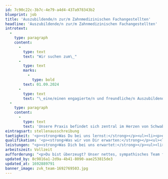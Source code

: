 ```yaml
---
id: 7c90c22c-3b7c-4e79-a4d4-437a978343b2
blueprint: job
title: 'Auszubildende/n zur/m Zahnmedizinischen Fachangestellten'
headline: 'Auszubildende/n zur/m Zahnmedizinischen Fachangestellten'
introtext:
  -
    type: paragraph
    content:
      -
        type: text
        text: "Wir suchen zum\_"
      -
        type: text
        marks:
          -
            type: bold
        text: 01.09.2024
      -
        type: text
        text: "\_eine/einen engagierte/n und freundliche/n Auszubildende/n zur/m Zahnmedizinischen Fachangestellten für unser netten Praxisteam - gerne auch Berufswechsler-."
  -
    type: paragraph
    content:
      -
        type: text
        text: 'Unsere Praxis befindet sich zentral im Herzen von Schwabmünchen und befasst sich mit dem umfangreichen Spektrum der Zahnmedizin.'
eintragsart: stellenausschreibung
taetigkeit: '<p><strong>Was Du bei uns lernst:</strong></p><ul><li><p>das Assistieren bei den unterschiedlichsten zahnärztlichen Behandlungen</p></li><li><p>Hygienemaßnahmen vor und nach der Behandlung</p></li><li><p>die organisatorischen Aufgaben in einer Zahnarztpraxis u.v.m.</p></li></ul><p></p><p>Während der 3-Jährigen Ausbildung als Zahnmedizinische Fachangestellte (m/w/d), d.h. der Assistenz der Ärzte bei der Zahnbehandlung, durchlaufen unsere Azubis zusätzlich die Praxisbereiche Implantologie, Endodontie (Wurzelbehandlung) sowie Kinderzahnheilkunde. An Abwechslung mangelt es Ihnen bei uns also nicht.</p><p>Jede/r neue Auszubildende hat außerdem eine erfahrene Kollegin zur Seite. So wirst Du bei den täglichen Aufgaben unterstützt, begleitet und die Kolleginnen stehen Dir mit Rat und Tat zur Seite.</p>'
qualifikation: '<p><strong>Was wir von Dir erwarten:</strong></p><ul><li><p>Freude am Umgang mit Menschen und am Arbeiten im Team</p></li><li><p>eine abgeschlossene Schulausbildung</p></li><li><p>Interesse an der Zahnmedizin</p></li><li><p>Engagement und Zuverlässigkeit</p></li><li><p>gute Deutschkenntnisse in Wort und Schrift</p></li></ul>'
leistungen: "<p><strong>Was Dich bei uns erwartet:</strong></p><ul><li><p>eine modern ausgestattete Praxis im Zentrum von Schwabmünchen</p></li><li><p>gute Verkehrsanbindung mit Bus und Bahn</p></li><li><p>ein freundliches Arbeitsklima und ein sympathisches Praxisteam, das Dich bei\_deinen Aufgaben unterstützt</p></li><li><p>geregelte Arbeitszeiten, ein attraktives Gehalt, Urlaubs- und Weihnachtsgeld, Fortbildungen und 6\_Wochen Urlaub im Jahr.</p></li><li><p>an Tagen der Berufsschule hast Du am Nachmittag frei</p></li><li><p>die Möglichkeit der Übernahme nach deiner Ausbildung</p></li></ul>"
arbeitszeit: Vollzeit
aufforderung: "<p>Du bist überzeugt? Unser nettes, sympathisches Team freut sich auf Deine Bewerbung!</p><p><strong>Bitte bewirb Dich schriftlich an:\_</strong></p><p>Zahnarztpraxis Dr. Volker Küspert<br>Praxismanagement<br>Raiffeisenstr. 1<br>86830 Schwabmünchen oder<br>oder per E-Mail an:\_<a href=\"mailto:pm@kuespert-zahnarzt.de\">pm@kuespert-zahnarzt.de</a></p><p><br>Du bist Dir\_<strong>NICHT GANZ SICHER?<br></strong>Du kannst gerne einen\_<strong>PROBEARBEITSTAG</strong>\_bei uns machen. So kannst Du die verbleibende Zeit nutzen, Dich zu orientieren und zu sehen, ob der Ausbildungsberuf etwas für Dich ist.<br>Wir freuen uns, wenn Du Dich bei uns meldest!</p><p>Dr. Küspert und Team!</p>"
updated_by: 8c9816a1-2d9a-4b41-8090-aae253815de3
updated_at: 1692889791
banner_image: zvk_team-1692769503.jpg
---
```

